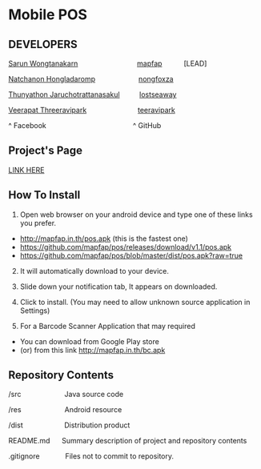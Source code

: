 Mobile POS
=====

DEVELOPERS
-------------
<a href="https://www.facebook.com/mapfapfap">Sarun Wongtanakarn</a>&nbsp;&nbsp;&nbsp;&nbsp;&nbsp;&nbsp;&nbsp;&nbsp;&nbsp;&nbsp;&nbsp;&nbsp;&nbsp;&nbsp;&nbsp;&nbsp;&nbsp;&nbsp;&nbsp;&nbsp;&nbsp;&nbsp;&nbsp;&nbsp;&nbsp;&nbsp;&nbsp;&nbsp;&nbsp;&nbsp;<a href="https://github.com/mapfap">mapfap</a>&nbsp;&nbsp;&nbsp;&nbsp;&nbsp;&nbsp;&nbsp;&nbsp;&nbsp;&nbsp;&nbsp;[LEAD]

<a href="https://www.facebook.com/NongFoxZa">Natchanon Hongladaromp</a>&nbsp;&nbsp;&nbsp;&nbsp;&nbsp;&nbsp;&nbsp;&nbsp;&nbsp;&nbsp;&nbsp;&nbsp;&nbsp;&nbsp;&nbsp;&nbsp;&nbsp;&nbsp;&nbsp;&nbsp;&nbsp;&nbsp;<a href="https://github.com/nongfoxza">nongfoxza</a>

<a href="https://www.facebook.com/LostSeaWay">Thunyathon Jaruchotrattanasakul</a>&nbsp;&nbsp;&nbsp;&nbsp;&nbsp;&nbsp;&nbsp;&nbsp;&nbsp;&nbsp;<a href="https://github.com/lostseaway">lostseaway</a>

<a href="https://www.facebook.com/TheInnoZenT">Veerapat Threeravipark</a>&nbsp;&nbsp;&nbsp;&nbsp;&nbsp;&nbsp;&nbsp;&nbsp;&nbsp;&nbsp;&nbsp;&nbsp;&nbsp;&nbsp;&nbsp;&nbsp;&nbsp;&nbsp;&nbsp;&nbsp;&nbsp;&nbsp;&nbsp;&nbsp;&nbsp;&nbsp;<a href="https://github.com/teeravipark">teeravipark</a>

^ Facebook&nbsp;&nbsp;&nbsp;&nbsp;&nbsp;&nbsp;&nbsp;&nbsp;&nbsp;&nbsp;&nbsp;&nbsp;&nbsp;&nbsp;&nbsp;&nbsp;&nbsp;&nbsp;&nbsp;&nbsp;&nbsp;&nbsp;&nbsp;&nbsp;&nbsp;&nbsp;&nbsp;&nbsp;&nbsp;&nbsp;&nbsp;&nbsp;&nbsp;&nbsp;&nbsp;&nbsp;&nbsp;&nbsp;&nbsp;&nbsp;&nbsp;&nbsp;&nbsp;&nbsp;^ GitHub

Project's Page
-------------
<a href="http://mapfap.com/refresh"> LINK HERE </a>


How To Install
-------------
1. Open web browser on your android device and type one of these links you prefer.
  - http://mapfap.in.th/pos.apk (this is the fastest one)
  - https://github.com/mapfap/pos/releases/download/v1.1/pos.apk
  - https://github.com/mapfap/pos/blob/master/dist/pos.apk?raw=true
2. It will automatically download to your device.
3. Slide down your notification tab, It appears on downloaded.
4. Click to install. (You may need to allow unknown source application in Settings)

5. For a Barcode Scanner Application that may required
  - You can download from Google Play store
  - (or) from this link http://mapfap.in.th/bc.apk


Repository Contents
-------------
<p>/src&nbsp;&nbsp;&nbsp;&nbsp;&nbsp;&nbsp;&nbsp;&nbsp;&nbsp;&nbsp;&nbsp;&nbsp;&nbsp;&nbsp;&nbsp;&nbsp;&nbsp;&nbsp;&nbsp;&nbsp;&nbsp;&nbsp;Java source code</p>
<p>/res&nbsp;&nbsp;&nbsp;&nbsp;&nbsp;&nbsp;&nbsp;&nbsp;&nbsp;&nbsp;&nbsp;&nbsp;&nbsp;&nbsp;&nbsp;&nbsp;&nbsp;&nbsp;&nbsp;&nbsp;&nbsp;&nbsp;Android resource</p>
<p>/dist&nbsp;&nbsp;&nbsp;&nbsp;&nbsp;&nbsp;&nbsp;&nbsp;&nbsp;&nbsp;&nbsp;&nbsp;&nbsp;&nbsp;&nbsp;&nbsp;&nbsp;&nbsp;&nbsp;&nbsp;&nbsp;Distribution product</p>
<p>README.md&nbsp;&nbsp;&nbsp;&nbsp;&nbsp;&nbsp;Summary description of project and repository contents</p>
<p>.gitignore&nbsp;&nbsp;&nbsp;&nbsp;&nbsp;&nbsp;&nbsp;&nbsp;&nbsp;&nbsp;&nbsp;&nbsp;&nbsp;Files not to commit to repository.</p>
